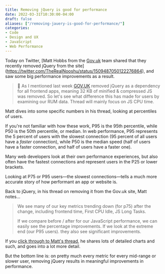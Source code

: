 ```yaml
---
title: Removing jQuery is good for performance
date: 2022-03-31T10:30:00-04:00
draft: false
aliases: ["/removing-jauery-is-good-for-performance/"]
categories:
- Code
- Design and UX
- JavaScript
- Web Performance
---
```


Today on Twitter, [Matt Hobbs from the [Gov.uk](https://www.gov.uk/) team shared that they recently removed jQuery from the site](https://twitter.com/TheRealNooshu/status/1509487050122276864), and saw some big performance improvements as a result.

> 🧵 As I mentioned last week [GOV.UK](https://www.gov.uk/) removed jQuery as a dependency for all frontend apps, meaning 32 KB of minified & compressed JS was removed. So let's see what difference this has made for users by examining our RUM data. Thread will mainly focus on JS CPU time.

Matt dives into some specific numbers in his thread, looking at percentiles of users. 

If you're not familiar with how these work, P95 is the 95th percentile, while P50 is the 50th percentile, or median. In web performance, P95 represents the 5 percent of users with the slowest connection (95 percent of all users have a _faster_ connection), while P50 is the median speed (half of users have a faster connection, and half of users have a faster one).

Many web developers look at their own performance experiences, but also often have the fastest connections and represent users in the P25 or lower brackets.

Looking at P75 or P95 users&mdash;the slowest connections&mdash;tells a much more accurate story of how performant an app or website is.

Back to jQuery, in his thread on removing it from the Gov.uk site, Matt notes...

> We see many of our key metrics trending down (for p75) after the change, including frontend time, First CPU Idle, JS Long Tasks.
> 
> If we compare before / after for our JavaScript performance, we can easily see the percentage improvements. If we look at the extreme end (our P95 users). they also see significant improvements.

If you [click through to Matt's thread](https://twitter.com/TheRealNooshu/status/1509487050122276864), he shares lots of detailed charts and such, and goes into a lot more detail.

But the bottom line is: on pretty much every metric for every mid-range or slower user, removing jQuery results in meaningful improvements in performance.